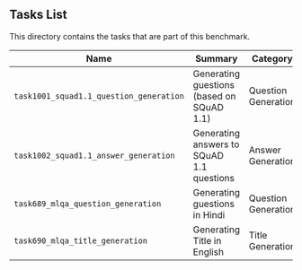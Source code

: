 ## Tasks List 

This directory contains the tasks that are part of this benchmark.


Name | Summary | Category
---- | ----------- | --------
`task1001_squad1.1_question_generation` | Generating guestions (based on SQuAD 1.1) | Question Generation
`task1002_squad1.1_answer_generation` | Generating answers to SQuAD 1.1 questions | Answer Generation
`task689_mlqa_question_generation` | Generating guestions in Hindi | Question Generation
`task690_mlqa_title_generation` | Generating Title in English | Title Generation
